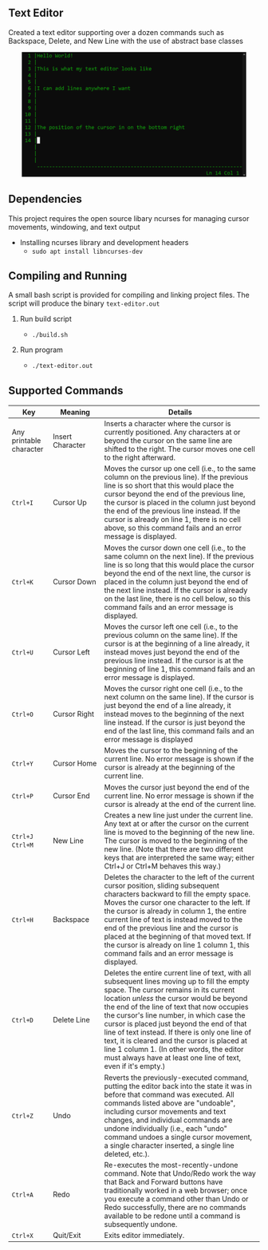 ## Text Editor

Created a text editor supporting over a dozen commands such as Backspace, Delete, and New Line with the use of
abstract base classes

<div align="center">
    <img src="images/text-editor.png" height="250">
</div>


## Dependencies

This project requires the open source libary ncurses for managing cursor movements, windowing, and text output

- Installing ncurses library and development headers
    - `sudo apt install libncurses-dev`


## Compiling and Running

A small bash script is provided for compiling and linking project files. The script
will produce the binary `text-editor.out`

1. Run build script
    - `./build.sh`

2. Run program
    - `./text-editor.out`


## Supported Commands

| Key                             | Meaning          | Details                                                                                                                                                                                                                                                                                                                                                                                                                                                                                                                                       |
| ------------------------------- | ---------------- | ----------------------------------------------------------------------------------------------------------------------------------------------------------------------------------------------------------------------------------------------------------------------------------------------------------------------------------------------------------------------------------------------------------------------------------------------------------------------------------------------------------------------------------------------|
| Any printable character         | Insert Character | Inserts a character where the cursor is currently positioned. Any characters at or beyond the cursor on the same line are shifted to the right. The cursor moves one cell to the right afterward.                                                                                                                                                                                                                                                                                                                                             |
| `Ctrl+I`                        | Cursor Up        | Moves the cursor up one cell (i.e., to the same column on the previous line). If the previous line is so short that this would place the cursor beyond the end of the previous line, the cursor is placed in the column just beyond the end of the previous line instead. If the cursor is already on line 1, there is no cell above, so this command fails and an error message is displayed.                                                                                                                                                |
| `Ctrl+K`                        | Cursor Down      | Moves the cursor down one cell (i.e., to the same column on the next line). If the previous line is so long that this would place the cursor beyond the end of the next line, the cursor is placed in the column just beyond the end of the next line instead. If the cursor is already on the last line, there is no cell below, so this command fails and an error message is displayed.                                                                                                                                                    |
| `Ctrl+U`                        | Cursor Left      | Moves the cursor left one cell (i.e., to the previous column on the same line). If the cursor is at the beginning of a line already, it instead moves just beyond the end of the previous line instead. If the cursor is at the beginning of line 1, this command fails and an error message is displayed.                                                                                                                                                                                                                                    |
| `Ctrl+O`                        | Cursor Right     | Moves the cursor right one cell (i.e., to the next column on the same line). If the cursor is just beyond the end of a line already, it instead moves to the beginning of the next line instead. If the cursor is just beyond the end of the last line, this command fails and an error message is displayed                                                                                                                                                                                                                                  |
| `Ctrl+Y`                        | Cursor Home      | Moves the cursor to the beginning of the current line. No error message is shown if the cursor is already at the beginning of the current line.                                                                                                                                                                                                                                                                                                                                                                                               |
| `Ctrl+P`                        | Cursor End       | Moves the cursor just beyond the end of the current line. No error message is shown if the cursor is already at the end of the current line.                                                                                                                                                                                                                                                                                                                                                                                                  |
| `Ctrl+J` <br> `Ctrl+M`          | New Line         | Creates a new line just under the current line. Any text at or after the cursor on the current line is moved to the beginning of the new line. The cursor is moved to the beginning of the new line. (Note that there are two different keys that are interpreted the same way; either Ctrl+J or Ctrl+M behaves this way.)                                                                                                                                                                                                                    |
| `Ctrl+H`                        | Backspace        | Deletes the character to the left of the current cursor position, sliding subsequent characters backward to fill the empty space. Moves the cursor one character to the left. If the cursor is already in column 1, the entire current line of text is instead moved to the end of the previous line and the cursor is placed at the beginning of that moved text. If the cursor is already on line 1 column 1, this command fails and an error message is displayed.                                                                         |
| `Ctrl+D`                        | Delete Line      | Deletes the entire current line of text, with all subsequent lines moving up to fill the empty space. The cursor remains in its current location _unless_ the cursor would be beyond the end of the line of text that now occupies the cursor's line number, in which case the cursor is placed just beyond the end of that line of text instead. If there is  only one line of text, it is cleared and the cursor is placed at line 1 column 1. (In other words, the editor must always have at least one line of text, even if it's empty.) |
| `Ctrl+Z`                        | Undo             | Reverts the previously-executed command, putting the editor back into the state it was in before that command was executed. All commands listed above are "undoable", including cursor movements and text changes, and individual commands are undone individually (i.e., each "undo" command undoes a single cursor movement, a single character inserted, a single line deleted, etc.).                                                                                                                                                     |
| `Ctrl+A`                        | Redo             | Re-executes the most-recently-undone command. Note that Undo/Redo work the way that Back and Forward buttons have traditionally worked in a web browser; once you execute a command other than Undo or Redo successfully, there are no commands available to be redone until a command is subsequently undone.                                                                                                                                                                                                                                |
| `Ctrl+X`                        | Quit/Exit        | Exits editor immediately.                                                                                                                                                                                                                                                                                                                                                                                                                                                                                                                     |
                                                

